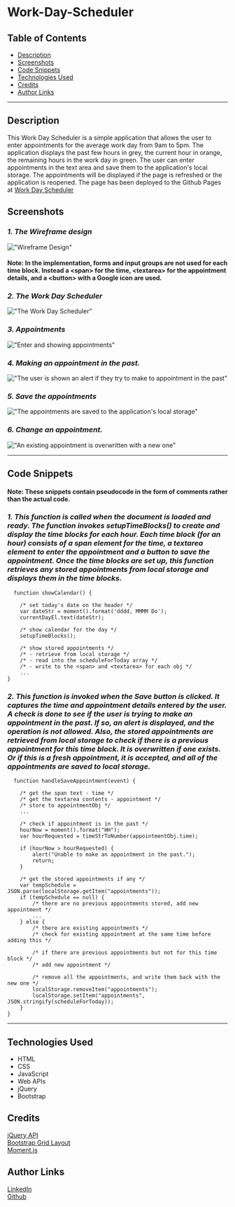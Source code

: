 # Work-Day-Scheduler
## Table of Contents
* [Description](#description)
* [Screenshots](#screenshots)
* [Code Snippets](#code-snippets)
* [Technologies Used](#technologies-used)
* [Credits](#credits)
* [Author Links](#author-links)

***

## Description
This Work Day Scheduler is a simple application that allows the user to enter appointments for the average work day from 9am to 5pm. The application displays the past few hours in grey, the current hour in orange, the remaining hours in the work day in green. The user can enter appointments in the text area and save them to the application's local storage. The appointments will be displayed if the page is refreshed or the application is reopened. The page has been deployed to the Github Pages at [Work Day Scheduler](https://sbhikshe.github.io/Work-Day-Scheduler/)


## Screenshots

### *1. The Wireframe design*
!["Wireframe Design"](./assets/images/WDS%20Wireframe.png)
#### Note: In the implementation, forms and input groups are not used for each time block. Instead a \<span\> for the time, \<textarea\> for the appointment details, and a \<button\> with a Google icon are used.

### *2. The Work Day Scheduler*
!["The Work Day Scheduler"](./assets/images/WDS%20screenshot_1.png)

### *3. Appointments*
!["Enter and showing appointments"](./assets/images/WDS%20Screenshot_2.png)

### *4. Making an appointment in the past.*
!["The user is shown an alert if they try to make to appointment in the past"](./assets/images/WDS%20Screenshot_3.png)

### *5. Save the appointments*
!["The appointments are saved to the application's local storage"](./assets/images/WDS%20Screenshot_4.png)

### *6. Change an appointment.*
!["An existing appointment is overwritten with a new one"](./assets/images/WDS%20Screenshot_5.png)
***



## Code Snippets
#### Note: These snippets contain pseudocode in the form of comments rather than the actual code.

### *1. This function is called when the document is loaded and ready. The function invokes setupTimeBlocks() to create and display the time blocks for each hour. Each time block (for an hour) consists of a span element for the time, a textarea element to enter the appointment and a button to save the appointment. Once the time blocks are set up, this function retrieves any stored appointments from local storage and displays them in the time blocks.*
```
  function showCalendar() {

    /* set today's date on the header */
    var dateStr = moment().format('dddd, MMMM Do');
    currentDayEl.text(dateStr);

    /* show calendar for the day */
    setupTimeBlocks();

    /* show stored appointments */
    /* - retrieve from local storage */
    /* - read into the scheduleForToday array */
    /* - write to the <span> and <textarea> for each obj */
    ...
}

```

### *2. This function is invoked when the Save button is clicked. It captures the time and appointment details entered by the user. A check is done to see if the user is trying to make an appointment in the past. If so, an alert is displayed, and the operation is not allowed. Also, the stored appointments are retrieved from local storage to check if there is a previous appointment for this time block. It is overwritten if one exists. Or if this is a fresh appointment, it is accepted, and all of the appointments are saved to local storage.*
```
  function handleSaveAppointment(event) {

    /* get the span text - time */
    /* get the textarea contents - appointment */
    /* store to appointmentObj */
    ...

    /* check if appointment is in the past */
    hourNow = moment().format("HH");
    var hourRequested = timeStrToNumber(appointmentObj.time);

    if (hourNow > hourRequested) {
        alert("Unable to make an appointment in the past.");
        return;
    }

    /* get the stored appointments if any */
    var tempSchedule = JSON.parse(localStorage.getItem("appointments"));
    if (tempSchedule == null) {
        /* there are no previous appointments stored, add new appointment */
        ...
    } else {
        /* there are existing appointments */
        /* check for existing appointment at the same time before adding this */
        
        /* if there are previous appointments but not for this time block */
        /* add new appointment */
        
        /* remove all the appointments, and write them back with the new one */
        localStorage.removeItem("appointments");
        localStorage.setItem("appointments", JSON.stringify(scheduleForToday));
    }
}

```

***
## Technologies Used
- HTML
- CSS
- JavaScript
- Web APIs
- jQuery
- Bootstrap

## Credits
[jQuery API](https://api.jquery.com/ready/)\
[Bootstrap Grid Layout](https://getbootstrap.com/docs/4.0/layout/grid/)\
[Moment.js](https://momentjs.com/docs/#/parsing/now/)

## Author Links
[LinkedIn](https://www.linkedin.com/in/sripriya-bhikshesvaran-8520992/)\
[Github](https://github.com/sbhikshe)
